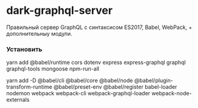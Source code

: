 # dark-graphql-server
Правильный сервер GraphQL с синтаксисом ES2017, Babel, WebPack, + дополнительныу модули. 

### Установить

yarn add @babel/runtime cors dotenv express express-graphql graphql graphql-tools mongoose npm-run-all

yarn add -D @babel/cli @babel/core @babel/node @babel/plugin-transform-runtime @babel/preset-env @babel/register babel-loader nodemon webpack webpack-cli webpack-graphql-loader webpack-node-externals
